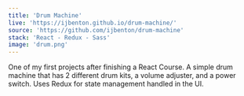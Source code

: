 ```yaml
---
title: 'Drum Machine'
live: 'https://ijbenton.github.io/drum-machine/'
source: 'https://github.com/ijbenton/drum-machine'
stack: 'React - Redux - Sass'
image: 'drum.png'
---
```


One of my first projects after finishing a React Course. A simple drum machine that has 2 different drum kits, a volume adjuster, and a power switch. Uses Redux for state management handled in the UI.